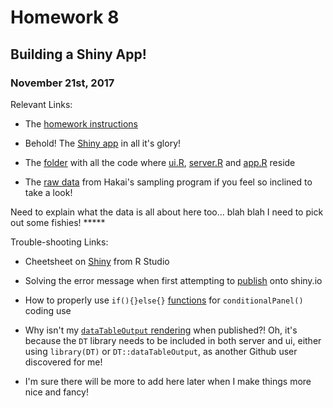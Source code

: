 #  Homework 8

## Building a Shiny App!

### November 21st, 2017


Relevant Links:

* The [homework instructions](http://stat545.com/hw08_shiny.html)

* Behold! The [Shiny app](https://vanflad.shinyapps.io/Juvenile_Salmon_Sampling/) in all it's glory!

* The [folder](https://github.com/vanflad/STAT547-hw-fladmark-vanessa/tree/master/Homework%208/Shiny) with all the code where [ui.R](https://github.com/vanflad/STAT547-hw-fladmark-vanessa/blob/master/Homework%208/Shiny/ui.R), [server.R](https://github.com/vanflad/STAT547-hw-fladmark-vanessa/blob/master/Homework%208/Shiny/server.R) and [app.R](https://github.com/vanflad/STAT547-hw-fladmark-vanessa/blob/master/Homework%208/Shiny/app.R) reside

* The [raw data](https://github.com/vanflad/STAT547-hw-fladmark-vanessa/tree/master/Homework%208/data) from Hakai's sampling program if you feel so inclined to take a look!

Need to explain what the data is all about here too... blah blah I need to pick out some fishies! *****

Trouble-shooting Links:

* Cheetsheet on [Shiny](http://shiny.rstudio.com/images/shiny-cheatsheet.pdf) from R Studio

* Solving the error message when first attempting to [publish](https://support.rstudio.com/hc/en-us/articles/220339568-What-does-Disconnected-from-Server-mean-in-shinyapps-io-) onto shiny.io

* How to properly use `if(){}else{}` [functions](http://www.dummies.com/programming/r/how-to-chain-ifelse-statements-in-r/) for `conditionalPanel()` coding use

* Why isn't my [`dataTableOutput` rendering](https://github.com/rstudio/DT/issues/140) when published?! Oh, it's because the `DT` library needs to be included in both server and ui, either using `library(DT)` or `DT::dataTableOutput`, as another Github user discovered for me!

* I'm sure there will be more to add here later when I make things more nice and fancy!
